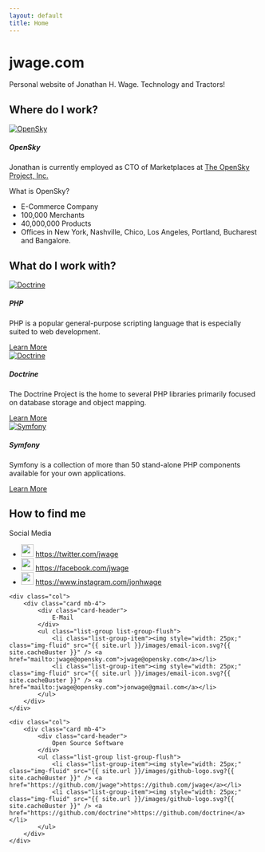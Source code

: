 ```yaml
---
layout: default
title: Home
---
```


<div class="jumbotron jumbotron-fluid">
    <div class="container">
        <h1 class="display-4">jwage.com</h1>
        <p class="lead">Personal website of Jonathan H. Wage. Technology and Tractors!</p>
    </div>
</div>

<h2 class="display-4 mb-4">Where do I work?</h2>

<div class="card mb-3">
    <a href="https://www.sourcesellship.com"><img class="card-img-top w-25 p-4 mx-auto d-block" src="{{ site.url }}/images/opensky-logo.svg?{{ site.cacheBuster }}" alt="OpenSky" /></a>
    <div class="card-body">
        <h5 class="card-title">OpenSky</h5>
        <p class="card-text">Jonathan is currently employed as CTO of Marketplaces at <a href="https://www.sourcesellship.com" target="_blank">The OpenSky Project, Inc.</a></p>
    </div>
    <div class="card-header border-top font-weight-bold">What is OpenSky?</div>
    <ul class="list-group list-group-flush">
        <li class="list-group-item">E-Commerce Company</li>
        <li class="list-group-item">100,000 Merchants</li>
        <li class="list-group-item">40,000,000 Products</li>
        <li class="list-group-item">Offices in New York, Nashville, Chico, Los Angeles, Portland, Bucharest and Bangalore.</li>
    </ul>
</div>

<h2 class="display-4 mb-4">What do I work with?</h2>

<div class="card mb-3">
    <a href="http://www.doctrine-project.org"><img class="card-img-top w-25 p-4 mx-auto d-block" src="{{ site.url }}/images/php-logo.svg?{{ site.cacheBuster }}" alt="Doctrine" /></a>
    <div class="card-body">
        <h5 class="card-title">PHP</h5>
        <p class="card-text">PHP is a popular general-purpose scripting language that is especially suited to web development.</p>
        <a href="http://php.net/" class="btn btn-primary" target="_blank">Learn More</a>
    </div>
</div>

<div class="card mb-3">
    <a href="http://www.doctrine-project.org"><img class="card-img-top w-25 p-4 mx-auto d-block" src="{{ site.url }}/images/doctrine-logo.svg?{{ site.cacheBuster }}" alt="Doctrine" /></a>
    <div class="card-body">
        <h5 class="card-title">Doctrine</h5>
        <p class="card-text">The Doctrine Project is the home to several PHP libraries primarily focused on database storage and object mapping.</p>
        <a href="http://www.doctrine-project.org" class="btn btn-primary" target="_blank">Learn More</a>
    </div>
</div>

<div class="card mb-3">
    <a href="https://symfony.com"><img class="card-img-top w-25 p-4 mx-auto d-block" src="{{ site.url }}/images/symfony-logo.svg?{{ site.cacheBuster }}" alt="Symfony" /></a>
    <div class="card-body">
        <h5 class="card-title">Symfony</h5>
        <p class="card-text">Symfony is a collection of more than 50 stand-alone PHP components available for your own applications.</p>
        <a href="http://symfony.com" class="btn btn-primary" target="_blank">Learn More</a>
    </div>
</div>

<h2 class="display-4 mb-4">How to find me</h2>

<div class="row">
    <div class="col">
        <div class="card mb-4">
            <div class="card-header">
                Social Media
            </div>
            <ul class="list-group list-group-flush">
                <li class="list-group-item"><img style="width: 25px;" class="img-fluid" src="{{ site.url }}/images/twitter-logo.jpg?{{ site.cacheBuster }}" /> <a href="https://twitter.com/jwage" target="_blank">https://twitter.com/jwage</a></li>
                <li class="list-group-item"><img style="width: 25px;" class="img-fluid" src="{{ site.url }}/images/facebook-logo.jpg?{{ site.cacheBuster }}" /> <a href="https://facebook.com/jwage" target="_blank">https://facebook.com/jwage</a></li>
                <li class="list-group-item"><img style="width: 25px;" class="img-fluid" src="{{ site.url }}/images/instagram-logo.jpg?{{ site.cacheBuster }}" /> <a href="https://www.instagram.com/jonhwage" target="_blank">https://www.instagram.com/jonhwage</a></li>
            </ul>
        </div>
    </div>

    <div class="col">
        <div class="card mb-4">
            <div class="card-header">
                E-Mail
            </div>
            <ul class="list-group list-group-flush">
                <li class="list-group-item"><img style="width: 25px;" class="img-fluid" src="{{ site.url }}/images/email-icon.svg?{{ site.cacheBuster }}" /> <a href="mailto:jwage@opensky.com">jwage@opensky.com</a></li>
                <li class="list-group-item"><img style="width: 25px;" class="img-fluid" src="{{ site.url }}/images/email-icon.svg?{{ site.cacheBuster }}" /> <a href="mailto:jwage@opensky.com">jonwage@gmail.com</a></li>
            </ul>
        </div>
    </div>

    <div class="col">
        <div class="card mb-4">
            <div class="card-header">
                Open Source Software
            </div>
            <ul class="list-group list-group-flush">
                <li class="list-group-item"><img style="width: 25px;" class="img-fluid" src="{{ site.url }}/images/github-logo.svg?{{ site.cacheBuster }}" /> <a href="https://github.com/jwage">https://github.com/jwage</a></li>
                <li class="list-group-item"><img style="width: 25px;" class="img-fluid" src="{{ site.url }}/images/github-logo.svg?{{ site.cacheBuster }}" /> <a href="https://github.com/doctrine">https://github.com/doctrine</a></li>
            </ul>
        </div>
    </div>
</div>

